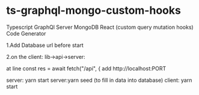 # ts-graphql-mongo-custom-hooks
Typescript GraphQl Server MongoDB React (custom query mutation hooks) Code Generator

1.Add Database url before start


2.on the client: lib->api->server:

at line 
const res = await fetch("/api", {
add http://localhost:PORT

server: yarn start
server:yarn seed  (to fill in data into database)
client: yarn start
